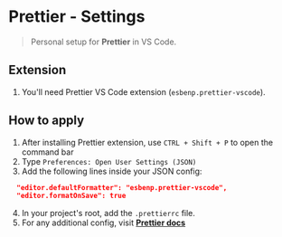 # Prettier - Settings

> Personal setup for **Prettier** in VS Code.

## Extension

1. You'll need Prettier VS Code extension (`esbenp.prettier-vscode`).

## How to apply

1. After installing Prettier extension, use `CTRL + Shift + P` to open the command bar
2. Type `Preferences: Open User Settings (JSON)`
3. Add the following lines inside your JSON config:

```json
  "editor.defaultFormatter": "esbenp.prettier-vscode",
  "editor.formatOnSave": true
```

4. In your project's root, add the `.prettierrc` file.
5. For any additional config, visit [**Prettier docs**](https://prettier.io/docs/en/)
